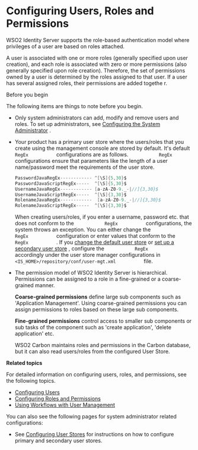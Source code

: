 # Configuring Users, Roles and Permissions

WSO2 Identity Server supports the role-based authentication model where
privileges of a user are based on roles attached.

A user is associated with one or more roles (generally specified upon
user creation), and each role is associated with zero or more
permissions (also generally specified upon role creation). Therefore,
the set of permissions owned by a user is determined by the roles
assigned to that user. If a user has several assigned roles, their
permissions are added togethe r.

Before you begin

The following items are things to note before you begin.

-   Only system administrators can add, modify and remove users and
    roles. To set up administrators, see [Configuring the System
    Administrator](_Configuring_the_System_Administrator_) .  
      

-   Your product has a primary user store where the users/roles that you
    create using the management console are stored by default. It's
    default `            RegEx           ` configurations are as
    follows. `            RegEx           ` configurations ensure that
    parameters like the length of a user name/password meet the
    requirements of the user store.

    ``` java
    PasswordJavaRegEx------------ ^[\S]{5,30}$
    PasswordJavaScriptRegEx-----  ^[\S]{5,30}$
    UsernameJavaRegEx------------ [a-zA-Z0-9._-|//]{3,30}$
    UsernameJavaScriptRegEx-----  ^[\S]{3,30}$
    RolenameJavaRegEx------------  [a-zA-Z0-9._-|//]{3,30}$
    RolenameJavaScriptRegEx-----  ^[\S]{3,30}$
    ```

    When creating users/roles, if you enter a username, password etc.
    that does not conform to the `            RegEx           `
    configurations, the system throws an exception. You can either
    change the `            RegEx           ` configuration or enter
    values that conform to the `            RegEx           ` . If you
    [change the default user
    store](_Configuring_the_Primary_User_Store_) or [set up a secondary
    user store](_Configuring_Secondary_User_Stores_) , configure the
    `            RegEx           ` accordingly under the user store
    manager configurations in
    `            <IS_HOME>/repository/conf/user-mgt.xml           `
    file.  
      

-   The permission model of WSO2 Identity Server is hierarchical.
    Permissions can be assigned to a role in a fine-grained or a
    coarse-grained manner.

    **Coarse-grained permissions** define large sub components such as
    'Application Management'. Using coarse-grained permissions you can
    assign permissions to roles based on these large sub components.

    **Fine-grained permissions** control access to smaller sub
    components or sub tasks of the component such as 'create
    application', 'delete application' etc.

    WSO2 Carbon maintains roles and permissions in the Carbon database,
    but it can also read users/roles from the configured User Store.

**Related topics**

For detailed information on configuring users, roles, and permissions,
see the following topics.

-   [Configuring Users](_Configuring_Users_)
-   [Configuring Roles and
    Permissions](_Configuring_Roles_and_Permissions_)
-   [Using Workflows with User
    Management](_Using_Workflows_with_User_Management_)

You can also see the following pages for system administrator related
configurations:

-   See [Configuring User Stores](_Configuring_User_Stores_) for
    instructions on how to configure primary and secondary user stores.
